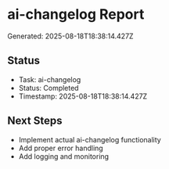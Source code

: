 # ai-changelog Report

Generated: 2025-08-18T18:38:14.427Z

## Status
- Task: ai-changelog
- Status: Completed
- Timestamp: 2025-08-18T18:38:14.427Z

## Next Steps
- Implement actual ai-changelog functionality
- Add proper error handling
- Add logging and monitoring
